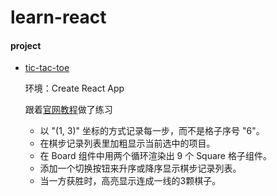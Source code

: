 # learn-react

#### project
* [tic-tac-toe](https://qw110946.github.io/learn-react/tic-tac-toe/build/)

    环境：Create React App
    
    跟着[官网教程](https://doc.react-china.org/react/tutorial/tutorial.html)做了练习
    * 以 "(1, 3)" 坐标的方式记录每一步，而不是格子序号 "6"。
    * 在棋步记录列表里加粗显示当前选中的项目。
    * 在 Board 组件中用两个循环渲染出 9 个 Square 格子组件。
    * 添加一个切换按钮来升序或降序显示棋步记录列表。
    * 当一方获胜时，高亮显示连成一线的3颗棋子。
